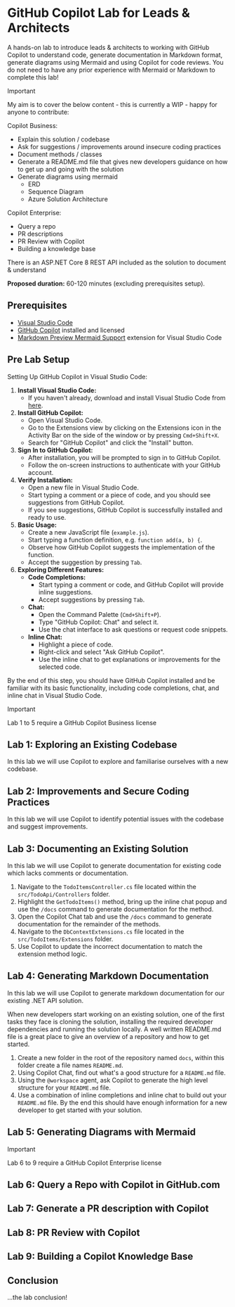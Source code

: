 # GitHub Copilot Lab for Leads & Architects
A hands-on lab to introduce leads & architects to working with GitHub Copilot to understand code, generate documentation in Markdown format, generate diagrams using Mermaid and using Copilot for code reviews. You do not need to have any prior experience with Mermaid or Markdown to complete this lab!

> [!IMPORTANT]  
> My aim is to cover the below content - this is currently a WIP - happy for anyone to contribute:
>
> Copilot Business:
> - Explain this solution / codebase
> - Ask for suggestions / improvements around insecure coding practices
> - Document methods / classes
> - Generate a README.md file that gives new developers guidance on how to get up and going with the solution
> - Generate diagrams using mermaid
> 	- ERD
>  	- Sequence Diagram
> 	- Azure Solution Architecture
> 	
> Copilot Enterprise:
> - Query a repo
> - PR descriptions
> - PR Review with Copilot
> - Building a knowledge base
>
> There is an ASP.NET Core 8 REST API included as the solution to document & understand

**Proposed duration:** 60-120 minutes (excluding prerequisites setup).

## Prerequisites

- [Visual Studio Code](https://code.visualstudio.com/)
- [GitHub Copilot](https://copilot.github.com/) installed and licensed
- [Markdown Preview Mermaid Support](https://marketplace.visualstudio.com/items?itemName=bierner.markdown-mermaid) extension for Visual Studio Code

## Pre Lab Setup
Setting Up GitHub Copilot in Visual Studio Code:
1. **Install Visual Studio Code:**
    - If you haven't already, download and install Visual Studio Code from [here](https://code.visualstudio.com/).
2. **Install GitHub Copilot:**
    - Open Visual Studio Code.
    - Go to the Extensions view by clicking on the Extensions icon in the Activity Bar on the side of the window or by pressing `Cmd+Shift+X`.
    - Search for "GitHub Copilot" and click the "Install" button.
3. **Sign In to GitHub Copilot:**
    - After installation, you will be prompted to sign in to GitHub Copilot.
    - Follow the on-screen instructions to authenticate with your GitHub account.
4. **Verify Installation:**
    - Open a new file in Visual Studio Code.
    - Start typing a comment or a piece of code, and you should see suggestions from GitHub Copilot.
    - If you see suggestions, GitHub Copilot is successfully installed and ready to use.
5. **Basic Usage:**
    - Create a new JavaScript file (`example.js`).
    - Start typing a function definition, e.g. `function add(a, b) {`.
    - Observe how GitHub Copilot suggests the implementation of the function.
    - Accept the suggestion by pressing `Tab`.
6. **Exploring Different Features:**
    - **Code Completions:**
        - Start typing a comment or code, and GitHub Copilot will provide inline suggestions.
        - Accept suggestions by pressing `Tab`.
    - **Chat:**
        - Open the Command Palette (`Cmd+Shift+P`).
        - Type "GitHub Copilot: Chat" and select it.
        - Use the chat interface to ask questions or request code snippets.
    - **Inline Chat:**
        - Highlight a piece of code.
        - Right-click and select "Ask GitHub Copilot".
        - Use the inline chat to get explanations or improvements for the selected code.

By the end of this step, you should have GitHub Copilot installed and be familiar with its basic functionality, including code completions, chat, and inline chat in Visual Studio Code.

> [!IMPORTANT]  
> Lab 1 to 5 require a GitHub Copilot Business license

## Lab 1: Exploring an Existing Codebase
In this lab we will use Copilot to explore and familiarise ourselves with a new codebase.

## Lab 2: Improvements and Secure Coding Practices
In this lab we will use Copilot to identify potential issues with the codebase and suggest improvements.

## Lab 3: Documenting an Existing Solution
In this lab we will use Copilot to generate documentation for existing code which lacks comments or documentation.

1. Navigate to the `TodoItemsController.cs` file located within the `src/TodoApi/Controllers` folder.
2. Highlight the `GetTodoItems()` method, bring up the inline chat popup and use the `/docs` command to generate documentation for the method.
3. Open the Copilot Chat tab and use the `/docs` command to generate documentation for the remainder of the methods.
4. Navigate to the `DbContextExtensions.cs` file located in the `src/TodoItems/Extensions` folder.
5. Use Copilot to update the incorrect documentation to match the extension method logic.
 
## Lab 4: Generating Markdown Documentation
In this lab we will use Copilot to generate markdown documentation for our existing .NET API solution. 

When new developers start working on an existing solution, one of the first tasks they face is cloning the solution, installing the required developer dependencies and running the solution locally. A well written README.md file is a great place to give an overview of a repository and how to get started.

1. Create a new folder in the root of the repository named `docs`, within this folder create a file names `README.md`.
2. Using Copilot Chat, find out what's a good structure for a `README.md` file.
3. Using the `@workspace` agent, ask Copilot to generate the high level structure for your `README.md` file.
4. Use a combination of inline completions and inline chat to build out your `README.md` file. By the end this should have enough information for a new developer to get started with your solution.

## Lab 5: Generating Diagrams with Mermaid

> [!IMPORTANT]  
> Lab 6 to 9 require a GitHub Copilot Enterprise license

## Lab 6: Query a Repo with Copilot in GitHub.com

## Lab 7: Generate a PR description with Copilot

## Lab 8: PR Review with Copilot

## Lab 9: Building a Copilot Knowledge Base

## Conclusion
...the lab conclusion!
